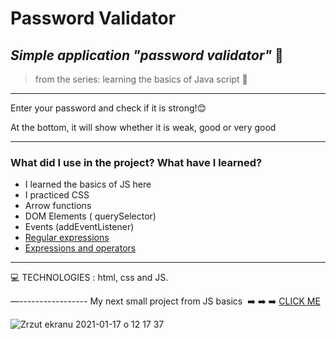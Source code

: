 
<h1> Password Validator </h1>

 
*<h2>Simple application  "password validator"* :blue_book:</h2>
>from the series: learning the basics of Java script  :muscle:

----

Enter your password and check if it is strong!:blush:

At the bottom, it will show whether it is weak, good or very good

-------

<h3>What did I use in the project? What have I learned?</h3>

* I learned the basics of JS here
* I practiced CSS
* Arrow  functions
* DOM Elements ( querySelector)
* Events (addEventListener)
* [Regular expressions ](https://developer.mozilla.org/en-US/docs/Web/JavaScript/Guide/Regular_Expressions)
* [Expressions and operators](https://developer.mozilla.org/en-US/docs/Web/JavaScript/Reference/Operators)


-----


:computer: TECHNOLOGIES : html, css and JS.

—-----------------
My next small project from JS basics  :arrow_right: :arrow_right: :arrow_right: [CLICK ME ](https://github.com/martynakil/STONE-PAPER-SCISSORS-GAME)




 
![Zrzut ekranu 2021-01-17 o 12 17 37](https://user-images.githubusercontent.com/59742201/104838895-ffe20d80-58bd-11eb-8fa7-4753d0cac514.png)
